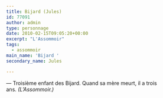 ```yaml
---
title: Bijard (Jules)
id: 77091
author: admin
type: personnage
date: 2010-02-15T09:05:20+00:00
excerpt: "L'Assommoir"
tags:
  - assommoir
main_name: 'Bijard '
secondary_name: Jules

---
```

— Troisième enfant des Bijard. Quand sa mère meurt, il a trois ans. _(L&rsquo;Assommoir.)_